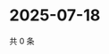 # 2025-07-18

共 0 条

<!-- BEGIN ZHIHUQUESTIONS -->
<!-- 最后更新时间 Fri Jul 18 2025 19:10:50 GMT+0800 (China Standard Time) -->

<!-- END ZHIHUQUESTIONS -->
